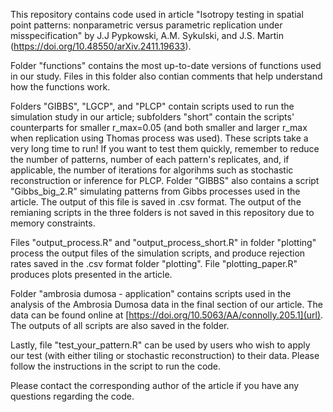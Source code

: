 This repository contains code used in article "Isotropy testing in spatial point patterns: nonparametric versus parametric replication under misspecification" by J.J Pypkowski, A.M. Sykulski, and J.S. Martin (https://doi.org/10.48550/arXiv.2411.19633).

Folder "functions" contains the most up-to-date versions of functions used in our study. Files in this folder also contian comments that help understand how the functions work. 

Folders "GIBBS", "LGCP", and "PLCP" contain scripts used to run the simulation study in our article; subfolders "short" contain the scripts' counterparts for smaller r_max=0.05 (and both smaller and larger r_max when replication using Thomas process was used). These scripts take a very long time to run! If you want to test them quickly, remember to reduce the number of patterns, number of each pattern's replicates, and, if applicable, the number of iterations for algorihms such as stochastic reconstruction or inference for PLCP. Folder "GIBBS" also contains a script "Gibbs_big_2.R" simulating patterns from Gibbs processes used in the article. The output of this file is saved in .csv format. The output of the remianing scripts in the three folders is not saved in this repository due to memory constraints. 

Files "output_process.R" and "output_process_short.R" in folder "plotting" process the output files of the simulation scripts, and produce rejection rates saved in the .csv format folder "plotting". File "plotting_paper.R" produces plots presented in the article. 

Folder "ambrosia dumosa - application" contains scripts used in the analysis of the Ambrosia Dumosa data in the final section of our article. The data can be found online at [https://doi.org/10.5063/AA/connolly.205.1](url). The outputs of all scripts are also saved in the folder.

Lastly, file "test_your_pattern.R" can be used by users who wish to apply our test (with either tiling or stochastic reconstruction) to their data. Please follow the instructions in the script to run the code. 

Please contact the corresponding author of the article if you have any questions regarding the code.
